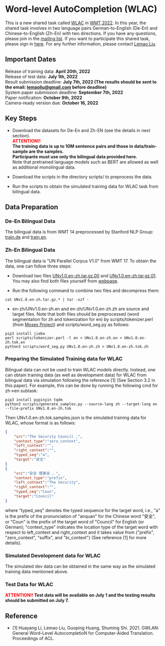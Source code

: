 




# Word-level AutoCompletion (WLAC)

This is a new shared task called [WLAC](https://statmt.org/wmt22/word-autocompletion.html) in [WMT 2022](https://statmt.org/wmt22/index.html). In this year, the shared task involves in two language pairs German-to-English (De-En) and Chinese-to-English (Zh-En) with two directions. If you have any questions, please join in the [mailing list](https://groups.google.com/g/wlac2022). If you want to participate this shared task, please sign in [here](https://docs.google.com/forms/d/e/1FAIpQLSefGvf6v-p7a1ECJi1IUxQ6qGxonjGqi9tODTrhqhRGxFAjYQ/viewform?usp=sf_link).
For any further information, please contact <a href="mailto:lemaoliu@gmail.com" target="_blank">Lemao Liu</a>.


## Important Dates

Release of training data:    <b> April 20th, 2022 </b> <br />
Release of test data:    <b> July 1th, 2022 </b> <br />
Result submission deadline:  <b> July 7th, 2022 (The results should be sent to the email: lemaoliu@gmail.com before deadline) </b> <br />
System paper submission deadline:    <b> September 7th, 2022 </b> <br />
Paper notification:  <b> October 9th, 2022 </b> <br />
Camera-ready version due:    <b> October 16, 2022 </b> <br />


## Key Steps

  
- Download the datasets for De-En and Zh-EN (see the details in next section).  <br />
<font color=red><b>ATTENTION!!</b></font> <br />
<b> The training data is up to 10M sentence pairs and those in data/train-sample are the samples. <br /> 
Participants must use only the bilingual data provided here.</b>  <br />
Note that pretrained language models such as BERT are allowed as well as additional monolingual data. 

- Download the scripts in the directory scripts/ to preprocess the data.

- Run the scripts to obtain the simulated training data for WLAC task from bilingual data.


## Data Preparation

### De-En Bilingual Data

The bilingual data is from WMT 14 preprocessed by Stanford NLP Group: [train.de](https://nlp.stanford.edu/projects/nmt/data/wmt14.en-de/train.de) and [train.en](https://nlp.stanford.edu/projects/nmt/data/wmt14.en-de/train.en).


### Zh-En Bilingual Data

The bilingual data is "UN Parallel Corpus V1.0" from WMT 17. To obtain the data, one can follow three steps:
- Download two files [UNv1.0.en-zh.tar.gz.00](https://drive.google.com/uc?export=download&id=1rv2Yh5j-5da5RZO3DEaYvYRZKxE841hT) and
[UNv1.0.en-zh.tar.gz.01](https://drive.google.com/uc?export=download&id=1cfUezEOv5UPzF-d1uIm9-dkIUjtyZ9ys). You may also find both files yourself from [webpage](https://conferences.unite.un.org/UNCORPUS/en/DownloadOverview).

- Run the following command to combine two files and decompress them:
```
cat UNv1.0.en-zh.tar.gz.* | tar -xzf -
```
- en-zh/UNv1.0.en-zh.en and en-zh/UNv1.0.en-zh.zh are source and target files. Note that both files should be preprocessed (word segmentation for zh and tokenization for en) by scripts/tokenizer.perl (from [Moses Project](https://github.com/moses-smt/mosesdecoder)) and scripts/word_seg.py as follows:
```
pip3 install jieba
perl scripts/tokenizer.perl -l en < UNv1.0.en-zh.en > UNv1.0.en-zh.tok.en
python3 scripts/word_seg.py UNv1.0.en-zh.zh > UNv1.0.en-zh.tok.zh
```

 
### Preparing the Simulated Training data for WLAC


Bilingual data can not be used to train WLAC models directly. Instead, one can obtain training data (as well as development data) for WLAC from bilingual data via simulation following the reference [1] (See Section 3.2 in this paper). For example, this can be done by running the following cmd for zh->en subtask:
```
pip3 install pypinyin tqdm
python3 scripts/generate_samples.py --source-lang zh --target-lang en --file-prefix UNv1.0.en-zh.tok
```
Then UNv1.0.en-zh.tok.samples.json is the simulated training data for WLAC, whose format is as follows:
```json
{
    "src":"The Security Council ,",
    "context_type":"zero_context",
    "left_context":"",
    "right_context":"",
    "typed_seq":"a",
    "target":"安全"
}
{
    "src":"安全 理事会 ，",
    "context_type":"prefix",
    "left_context":"The Security",
    "right_context":"",
    "typed_seq":"Coun",
    "target":"Council"
}
```
where "typed_seq" denotes the typed sequence for the target word, i.e., "a" is the prefix of the pronunciation of "anquan" for the Chinese word "安全", or "Coun" is the prefix of the target word of "Council" for English (or German); "context_type" indicates the location type of the target word with respect to left_context and right_context and it takes value from {"prefix", "zero_context", "suffix", and "bi_context"} (See reference [1] for more details). 

### Simulated Development data for WLAC
The simulated dev data can be obtained in the same way as the simulated training data mentioned above. 

### Test Data for WLAC
<font color=red><b>ATTENTION!!</font> Test data will be available on July 1 and the testing results should be submitted on July 7.</b>



## Reference

- [1] Huayang Li, Lemao Liu, Guoping Huang, Shuming Shi. 2021. GWLAN: General Word-Level AutocompletioN for Computer-Aided Translation. Proceedings of ACL. 
